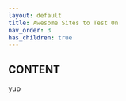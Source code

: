 ```yaml
---
layout: default
title: Awesome Sites to Test On
nav_order: 3
has_children: true
---
```


## CONTENT
yup